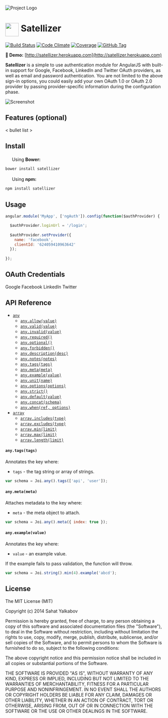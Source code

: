 ![Project Logo](https://lh6.googleusercontent.com/-YmfKZZLZKL0/U-KVPFSbiOI/AAAAAAAAEZA/maoYT8iJCnA/w1089-h513-no/sshot-1.png)

# <img src="https://lh4.googleusercontent.com/-TMzIAkt5bFg/U-LWdFXJFdI/AAAAAAAAEZo/g-3R62Q9PmA/w602-h636-no/angularjs-logo-trans.png" style="height: 42px; vertical-align: top;"> Satellizer 
[![Build Status](https://travis-ci.org/sahat/satellizer.svg?branch=master)](https://travis-ci.org/sahat/satellizer) 
[![Code Climate](http://img.shields.io/codeclimate/github/sahat/satellizer.svg)](https://codeclimate.com/github/sahat/satellizer) 
[![Coverage](http://img.shields.io/codeclimate/coverage/github/satellizer/satellizer.svg)](https://codeclimate.com/github/sahat/satellizer)
[![GitHub Tag](http://img.shields.io/github/tag/sahat/satellizer.svg)](https://github.com/sahat/satellizer/tags)

**:palm_tree: Demo:** [http://satellizer.herokuapp.com](http://satellizer.herokuapp.com)

**Satellizer** is a simple to use authentication module for AngularJS with built-in support for Google, Facebook, LinkedIn and Twitter OAuth providers, as well as email and password authentication. You are not limited to the above sign-in options, you could easily add your own OAuth 1.0 or OAuth 2.0 provider by passing provider-specific information during the configuration phase.

![Screenshot](https://lh4.googleusercontent.com/-0UUIecT-3N4/U-LQJkd75iI/AAAAAAAAEZY/YN3Oe-eUPGc/w1676-h1158-no/satellizer.png)

## Features (optional)

< bullet list >

## Install

<img src="http://bower.io/img/bower-logo.png" height="17"> Using **Bower:**

```bash
bower install satellizer
```

<img src="http://www.codeasearch.com/wp-content/uploads/2014/04/npm-logo.png" height="17"> Using **npm:**

```bash
npm install satellizer
```

## Usage

```js
angular.module('MyApp', ['ngAuth']).config(function($authProvider) {

  $authProvider.loginUrl = '/login';
  
  $authProvider.setProvider({
    name: 'facebook',
    clientId: '624059410963642'
  });
  
});
```


## OAuth Credentials

Google
Facebook
LinkedIn
Twitter

## API Reference

- [`any`](#any)
  - [`any.allow(value)`](#anyallowvalue)
  - [`any.valid(value)`](#anyvalidvalue)
  - [`any.invalid(value)`](#anyinvalidvalue)
  - [`any.required()`](#anyrequired)
  - [`any.optional()`](#anyoptional)
  - [`any.forbidden()`](#anyforbidden)
  - [`any.description(desc)`](#anydescriptiondesc)
  - [`any.notes(notes)`](#anynotesnotes)
  - [`any.tags(tags)`](#anytagstags)
  - [`any.meta(meta)`](#anymetameta)
  - [`any.example(value)`](#anyexamplevalue)
  - [`any.unit(name)`](#anyunitname)
  - [`any.options(options)`](#anyoptionsoptions)
  - [`any.strict()`](#anystrict)
  - [`any.default(value)`](#anydefaultvalue)
  - [`any.concat(schema)`](#anyconcatschema)
  - [`any.when(ref, options)`](#anywhenref-options)
- [`array`](#array)
  - [`array.includes(type)`](#arrayincludestype)
  - [`array.excludes(type)`](#arrayexcludestype)
  - [`array.min(limit)`](#arrayminlimit)
  - [`array.max(limit)`](#arraymaxlimit)
  - [`array.length(limit)`](#arraylengthlimit)

#### `any.tags(tags)`

Annotates the key where:
- `tags` - the tag string or array of strings.

```javascript
var schema = Joi.any().tags(['api', 'user']);
```

#### `any.meta(meta)`

Attaches metadata to the key where:
- `meta` - the meta object to attach.

```javascript
var schema = Joi.any().meta({ index: true });
```

#### `any.example(value)`

Annotates the key where:
- `value` - an example value.

If the example fails to pass validation, the function will throw.

```javascript
var schema = Joi.string().min(4).example('abcd');
```

## License

The MIT License (MIT)

Copyright (c) 2014 Sahat Yalkabov

Permission is hereby granted, free of charge, to any person obtaining a copy of this software and associated documentation files (the "Software"), to deal in the Software without restriction, including without limitation the rights to use, copy, modify, merge, publish, distribute, sublicense, and/or sell copies of the Software, and to permit persons to whom the Software is furnished to do so, subject to the following conditions:

The above copyright notice and this permission notice shall be included in all copies or substantial portions of the Software.

THE SOFTWARE IS PROVIDED "AS IS", WITHOUT WARRANTY OF ANY KIND, EXPRESS OR IMPLIED, INCLUDING BUT NOT LIMITED TO THE WARRANTIES OF MERCHANTABILITY, FITNESS FOR A PARTICULAR PURPOSE AND NONINFRINGEMENT. IN NO EVENT SHALL THE AUTHORS OR COPYRIGHT HOLDERS BE LIABLE FOR ANY CLAIM, DAMAGES OR OTHER LIABILITY, WHETHER IN AN ACTION OF CONTRACT, TORT OR OTHERWISE, ARISING FROM, OUT OF OR IN CONNECTION WITH THE SOFTWARE OR THE USE OR OTHER DEALINGS IN THE SOFTWARE.